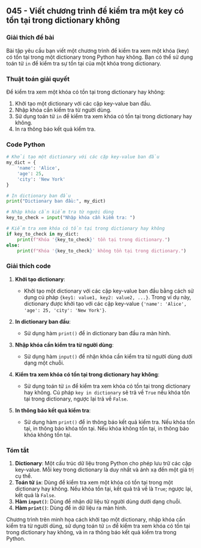 ## 045 - Viết chương trình để kiểm tra một key có tồn tại trong dictionary không

### Giải thích đề bài

Bài tập yêu cầu bạn viết một chương trình để kiểm tra xem một khóa (key) có tồn tại trong một dictionary trong Python hay không. Bạn có thể sử dụng toán tử `in` để kiểm tra sự tồn tại của một khóa trong dictionary.

### Thuật toán giải quyết

Để kiểm tra xem một khóa có tồn tại trong dictionary hay không:

1. Khởi tạo một dictionary với các cặp key-value ban đầu.
2. Nhập khóa cần kiểm tra từ người dùng.
3. Sử dụng toán tử `in` để kiểm tra xem khóa có tồn tại trong dictionary hay không.
4. In ra thông báo kết quả kiểm tra.

### Code Python

```python
# Khởi tạo một dictionary với các cặp key-value ban đầu
my_dict = {
    'name': 'Alice',
    'age': 25,
    'city': 'New York'
}

# In dictionary ban đầu
print("Dictionary ban đầu:", my_dict)

# Nhập khóa cần kiểm tra từ người dùng
key_to_check = input("Nhập khóa cần kiểm tra: ")

# Kiểm tra xem khóa có tồn tại trong dictionary hay không
if key_to_check in my_dict:
    print(f"Khóa '{key_to_check}' tồn tại trong dictionary.")
else:
    print(f"Khóa '{key_to_check}' không tồn tại trong dictionary.")
```

### Giải thích code

1. **Khởi tạo dictionary**:

   - Khởi tạo một dictionary với các cặp key-value ban đầu bằng cách sử dụng cú pháp `{key1: value1, key2: value2, ...}`. Trong ví dụ này, dictionary được khởi tạo với các cặp key-value `{'name': 'Alice', 'age': 25, 'city': 'New York'}`.

2. **In dictionary ban đầu**:

   - Sử dụng hàm `print()` để in dictionary ban đầu ra màn hình.

3. **Nhập khóa cần kiểm tra từ người dùng**:

   - Sử dụng hàm `input()` để nhận khóa cần kiểm tra từ người dùng dưới dạng một chuỗi.

4. **Kiểm tra xem khóa có tồn tại trong dictionary hay không**:

   - Sử dụng toán tử `in` để kiểm tra xem khóa có tồn tại trong dictionary hay không. Cú pháp `key in dictionary` sẽ trả về `True` nếu khóa tồn tại trong dictionary, ngược lại trả về `False`.

5. **In thông báo kết quả kiểm tra**:
   - Sử dụng hàm `print()` để in thông báo kết quả kiểm tra. Nếu khóa tồn tại, in thông báo khóa tồn tại. Nếu khóa không tồn tại, in thông báo khóa không tồn tại.

### Tóm tắt

1. **Dictionary**: Một cấu trúc dữ liệu trong Python cho phép lưu trữ các cặp key-value. Mỗi key trong dictionary là duy nhất và ánh xạ đến một giá trị cụ thể.
2. **Toán tử `in`**: Dùng để kiểm tra xem một khóa có tồn tại trong một dictionary hay không. Nếu khóa tồn tại, kết quả trả về là `True`; ngược lại, kết quả là `False`.
3. **Hàm `input()`**: Dùng để nhận dữ liệu từ người dùng dưới dạng chuỗi.
4. **Hàm `print()`**: Dùng để in dữ liệu ra màn hình.

Chương trình trên minh họa cách khởi tạo một dictionary, nhập khóa cần kiểm tra từ người dùng, sử dụng toán tử `in` để kiểm tra xem khóa có tồn tại trong dictionary hay không, và in ra thông báo kết quả kiểm tra trong Python.
